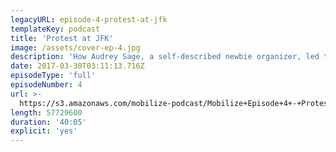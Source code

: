 ```yaml
---
legacyURL: episode-4-protest-at-jfk
templateKey: podcast
title: 'Protest at JFK'
image: /assets/cover-ep-4.jpg
description: 'How Audrey Sage, a self-described newbie organizer, led thousands of protesters to JFK airport.'
date: 2017-03-30T03:11:13.716Z
episodeType: 'full'
episodeNumber: 4
url: >-
  https://s3.amazonaws.com/mobilize-podcast/Mobilize+Episode+4+-+Protest+at+JFK.mp3
length: 57729600
duration: '40:05'
explicit: 'yes'
---
```

